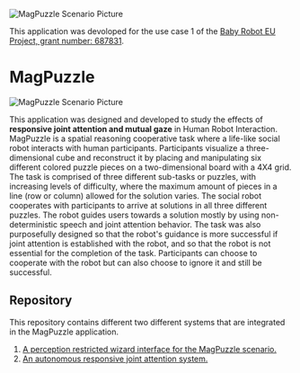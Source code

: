 ![MagPuzzle Scenario Picture](logoBabyRobot.png)

This application was devoloped for the use case 1 of the [Baby Robot EU Project, grant number: 687831](http://babyrobot.eu/).

# MagPuzzle
![MagPuzzle Scenario Picture](scenario.PNG)

This application was designed and developed to study the effects of **responsive joint attention and mutual gaze** in Human Robot Interaction. MagPuzzle is a spatial reasoning cooperative task where a life-like social robot interacts with human participants. Participants visualize a three-dimensional cube and reconstruct it by placing and manipulating six different colored puzzle pieces on a two-dimensional board with a 4X4 grid. The task is comprised of three different sub-tasks or puzzles, with increasing levels of difficulty, where the maximum amount of pieces in a line (row or column) allowed for the solution varies. The social robot cooperates with participants to arrive at solutions in all three different puzzles. The robot guides users towards a solution mostly by using non-deterministic speech and joint attention behavior. The task was also purposefully designed so that the robot's guidance is more successful if joint attention is established with the robot, and so that the robot is not essential for the completion of the task. Participants can choose to cooperate with the robot but can also choose to ignore it and still be successful.


## Repository
This repository contains different two different systems that are integrated in the MagPuzzle application.
1. [A perception restricted wizard interface for the MagPuzzle scenario.](Wizard.md)
2. [An autonomous responsive joint attention system.](ResponsiveGaze.md)